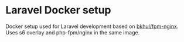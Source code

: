# Laravel Docker setup 

Docker setup used for Laravel development based on [bkhul/fpm-nginx](https://hub.docker.com/r/bkuhl/fpm-nginx).  
Uses s6 overlay and php-fpm/nginx in the same image.
